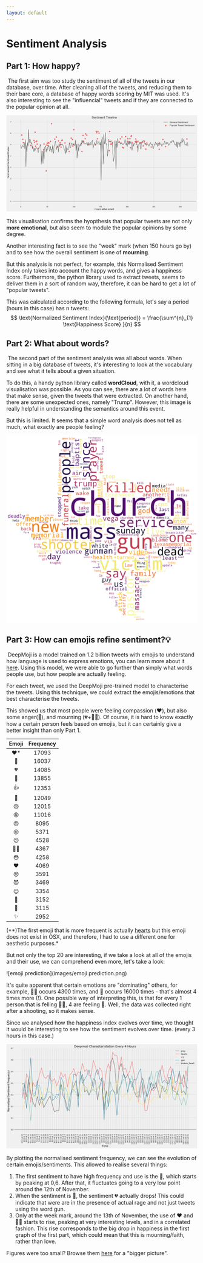 ```yaml
---
layout: default
---
```


# Sentiment Analysis

## Part 1: How happy?  

​	The first aim was too study the sentiment of all of the tweets in our database, over time. After cleaning all of the tweets, and reducing them to their bare core, a database of happy words scoring by MIT was used. It's also interesting to see the "influencial" tweets and if they are connected to the popular opinion at all. 

![over_time](images/over_time.png)

This visualisation confirms the hyopthesis that popular tweets are not only **more emotional**, but also seem to module the popular opinions by some degree. 

Another interesting fact is to see the "week" mark (when 150 hours go by) and to see how the overall sentiment is one of **mourning**.

But this analysis is not perfect, for example, this Normalised Sentiment Index only takes into account the happy words, and gives a happiness score. Furthermore, the python library used to extract tweets, seems to deliver them in a sort of random way, therefore, it can be hard to get a lot of "popular tweets".

This was calculated according to the following formula, let's say a period (hours in this case) has n tweets: 
$$
\text{Normalized Sentiment Index}(\text{period}) = \frac{\sum^{n}_{1} \text{Happiness Score} }{n}
$$

## Part 2: What about words?  

​	The second part of the sentiment analysis was all about words. When sitting in a big database of tweets, it's interesting to look at the vocabulary and see what it tells about a given situation. 

To do this, a handy python library called **wordCloud**, with it, a wordcloud visualisation was possible. As you can see, there are a lot of words here that make sense, given the tweets that were extracted. On another hand, there are some unexpected ones, namely "Trump". However, this image is really helpful in understanding the semantics around this event. 

But this is limited. It seems that a simple word analysis does not tell as much, what exactly are people feeling? 

![emoji prediction](images/word_cloud.png)





## Part 3: How can emojis refine sentiment?💡

​	DeepMoji is a model trained on 1.2 billion tweets with emojis to understand how language is used to express emotions, you can learn more about it [here](https://github.com/bfelbo/DeepMoji). Using this model, we were able to go further than simply what words people use, but how people are actually feeling. 

For each tweet, we used the DeepMoji pre-trained model to characterise the tweets. Using this technique, we could extract the emojis/emotions that best characterise the tweets. 

This showed us that most people were feeling compassion (❤️), but also some anger(🔫), and mourning (💔+🙏🏻). Of course, it is hard to know exactly how a certain person feels based on emojis, but it can certainly give a better insight than only Part 1. 



| Emoji | Frequency |
| :---: | :-------: |
|  ❤️*  |   17093   |
|  🔫   |   16037   |
|  💔   |   14085   |
|  🙏   |   13855   |
|  👍   |   12353   |
|  💟   |   12049   |
|  😢   |   12015   |
|  😡   |   11016   |
|  😠   |   8095    |
|  😐   |   5371    |
|  😕   |   4528    |
|  ✌🏻  |   4367    |
|  😳   |   4258    |
|  ❤️   |   4069    |
|  😞   |   3591    |
|  😈   |   3469    |
|  😑   |   3354    |
|  💪   |   3152    |
|  👊   |   3115    |
|   ✨   |   2952    |

 (**)The first emoji that is more frequent is actually [hearts](https://emojipedia-us.s3.amazonaws.com/thumbs/144/twitter/103/black-heart-suit_2665.png) but this emoji does not exist in OSX, and therefore, I had to use a different one for aesthetic purposes.*

But not only the top 20 are interesting, if we take a look at all of the emojis and their use, we can comprehend even more, let's take a look:

![emoji prediction](images/emoji prediction.png)

It's quite apparent that certain emotions are "dominating" others, for example, ✌🏻 occurs 4300 times, and 🔫  occurs 16000 times - that's almost 4 times more (!). One possible way of interpreting this, is that for every 1 person that is felling ✌🏻, 4 are feeling 🔫.  Well, the data was collected right after a shooting, so it makes sense. 

Since we analysed how the happiness index evolves over time, we thought it would be interesting to see how the sentiment evolves over time. (every 3 hours in this case.)

![over_time](images/emoji_over_time.png)

By plotting the normalised sentiment frequency, we can see the evolution of certain emojis/sentiments. This allowed to realise several things: 

1. The first sentiment to have high frequency and use is the 🔫, which starts by peaking at 0,6. After that, it fluctuates going to a very low point around the 12th of November. 
2. When the sentiment is 🔫, the sentiment 💔 actually drops! This could indicate that were are in the presence of actual rage and not just tweets using the word gun. 
3. Only at the week mark, around the 13th of November, the use of ❤️ and 🙏🏻 starts to rise, peaking at very interesting levels, and in a correlated fashion. This rise corresponds to the big drop in happiness in the first graph of the first part, which could mean that this is mourning/faith, rather than love. 



Figures were too small? Browse them [here](https://imgur.com/a/FWdZy) for a "bigger picture". 



